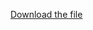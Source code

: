 [Download the file](https://drive.google.com/file/d/1OeITyKwHdr-CPPas0iTAZHUKXORE5id1/view?usp=sharing)
